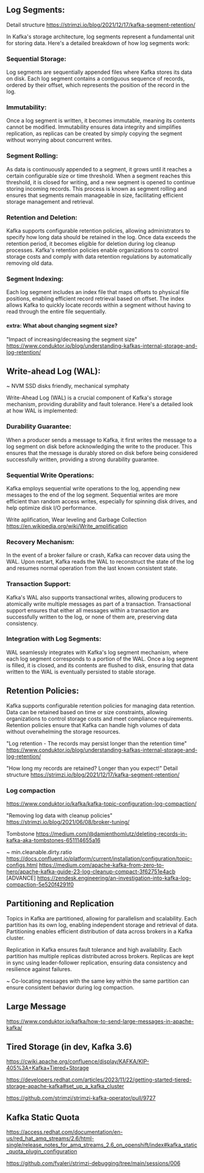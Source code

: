 ## Log Segments:

Detail structure https://strimzi.io/blog/2021/12/17/kafka-segment-retention/

In Kafka's storage architecture, log segments represent a fundamental unit for storing data. Here's a detailed breakdown of how log segments work:

### Sequential Storage:

Log segments are sequentially appended files where Kafka stores its data on disk.
Each log segment contains a contiguous sequence of records, ordered by their offset, which represents the position of the record in the log.
### Immutability:

Once a log segment is written, it becomes immutable, meaning its contents cannot be modified.
Immutability ensures data integrity and simplifies replication, as replicas can be created by simply copying the segment without worrying about concurrent writes.
### Segment Rolling:

As data is continuously appended to a segment, it grows until it reaches a certain configurable size or time threshold.
When a segment reaches this threshold, it is closed for writing, and a new segment is opened to continue storing incoming records.
This process is known as segment rolling and ensures that segments remain manageable in size, facilitating efficient storage management and retrieval.
### Retention and Deletion:

Kafka supports configurable retention policies, allowing administrators to specify how long data should be retained in the log.
Once data exceeds the retention period, it becomes eligible for deletion during log cleanup processes.
Kafka's retention policies enable organizations to control storage costs and comply with data retention regulations by automatically removing old data.
### Segment Indexing:

Each log segment includes an index file that maps offsets to physical file positions, enabling efficient record retrieval based on offset.
The index allows Kafka to quickly locate records within a segment without having to read through the entire file sequentially.

#### extra: What about changing segment size?
"Impact of increasing/decreasing the segment size"
https://www.conduktor.io/blog/understanding-kafkas-internal-storage-and-log-retention/

## Write-ahead Log (WAL):

~ NVM SSD disks friendly, mechanical symphaty

Write-Ahead Log (WAL) is a crucial component of Kafka's storage mechanism, providing durability and fault tolerance. Here's a detailed look at how WAL is implemented:

### Durability Guarantee:

When a producer sends a message to Kafka, it first writes the message to a log segment on disk before acknowledging the write to the producer.
This ensures that the message is durably stored on disk before being considered successfully written, providing a strong durability guarantee.
### Sequential Write Operations:

Kafka employs sequential write operations to the log, appending new messages to the end of the log segment.
Sequential writes are more efficient than random access writes, especially for spinning disk drives, and help optimize disk I/O performance.

Write aplification, Wear leveling and Garbage Collection
https://en.wikipedia.org/wiki/Write_amplification


### Recovery Mechanism:

In the event of a broker failure or crash, Kafka can recover data using the WAL.
Upon restart, Kafka reads the WAL to reconstruct the state of the log and resumes normal operation from the last known consistent state.
### Transaction Support:

Kafka's WAL also supports transactional writes, allowing producers to atomically write multiple messages as part of a transaction.
Transactional support ensures that either all messages within a transaction are successfully written to the log, or none of them are, preserving data consistency.
### Integration with Log Segments:

WAL seamlessly integrates with Kafka's log segment mechanism, where each log segment corresponds to a portion of the WAL.
Once a log segment is filled, it is closed, and its contents are flushed to disk, ensuring that data written to the WAL is eventually persisted to stable storage.


## Retention Policies:

Kafka supports configurable retention policies for managing data retention.
Data can be retained based on time or size constraints, allowing organizations to control storage costs and meet compliance requirements.
Retention policies ensure that Kafka can handle high volumes of data without overwhelming the storage resources.

"Log retention - The records may persist longer than the retention time"
https://www.conduktor.io/blog/understanding-kafkas-internal-storage-and-log-retention/

"How long my records are retained? Longer than you expect!"
Detail structure https://strimzi.io/blog/2021/12/17/kafka-segment-retention/

### Log compaction
https://www.conduktor.io/kafka/kafka-topic-configuration-log-compaction/

"Removing log data with cleanup policies"
https://strimzi.io/blog/2021/06/08/broker-tuning/

Tombstone
https://medium.com/@damienthomlutz/deleting-records-in-kafka-aka-tombstones-651114655a16

~ min.cleanable.dirty.ratio
https://docs.confluent.io/platform/current/installation/configuration/topic-configs.html
https://medium.com/apache-kafka-from-zero-to-hero/apache-kafka-guide-23-log-cleanup-compact-3f62751e4acb
[ADVANCE] https://zendesk.engineering/an-investigation-into-kafka-log-compaction-5e520f4291f0


## Partitioning and Replication

Topics in Kafka are partitioned, allowing for parallelism and scalability.
Each partition has its own log, enabling independent storage and retrieval of data.
Partitioning enables efficient distribution of data across brokers in a Kafka cluster.

Replication in Kafka ensures fault tolerance and high availability.
Each partition has multiple replicas distributed across brokers.
Replicas are kept in sync using leader-follower replication, ensuring data consistency and resilience against failures.


~ Co-locating messages with the same key within the same partition can ensure consistent behavior during log compaction. 


## Large Message

https://www.conduktor.io/kafka/how-to-send-large-messages-in-apache-kafka/

## Tired Storage (in dev, Kafka 3.6)

https://cwiki.apache.org/confluence/display/KAFKA/KIP-405%3A+Kafka+Tiered+Storage

https://developers.redhat.com/articles/2023/11/22/getting-started-tiered-storage-apache-kafka#set_up_a_kafka_cluster

https://github.com/strimzi/strimzi-kafka-operator/pull/9727


##  Kafka Static Quota

https://access.redhat.com/documentation/en-us/red_hat_amq_streams/2.6/html-single/release_notes_for_amq_streams_2.6_on_openshift/index#kafka_static_quota_plugin_configuration

https://github.com/fvaleri/strimzi-debugging/tree/main/sessions/006



